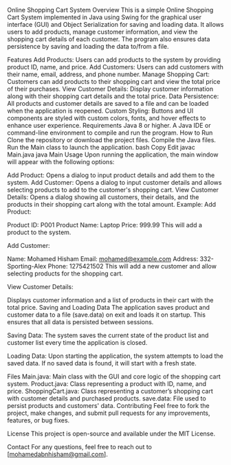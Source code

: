 Online Shopping Cart System
Overview
This is a simple Online Shopping Cart System implemented in Java using Swing for the graphical user interface (GUI) and Object Serialization for saving and loading data. It allows users to add products, manage customer information, and view the shopping cart details of each customer. The program also ensures data persistence by saving and loading the data to/from a file.

Features
Add Products: Users can add products to the system by providing product ID, name, and price.
Add Customers: Users can add customers with their name, email, address, and phone number.
Manage Shopping Cart: Customers can add products to their shopping cart and view the total price of their purchases.
View Customer Details: Display customer information along with their shopping cart details and the total price.
Data Persistence: All products and customer details are saved to a file and can be loaded when the application is reopened.
Custom Styling: Buttons and UI components are styled with custom colors, fonts, and hover effects to enhance user experience.
Requirements
Java 8 or higher.
A Java IDE or command-line environment to compile and run the program.
How to Run
Clone the repository or download the project files.
Compile the Java files.
Run the Main class to launch the application.
bash
Copy
Edit
javac Main.java
java Main
Usage
Upon running the application, the main window will appear with the following options:

Add Product: Opens a dialog to input product details and add them to the system.
Add Customer: Opens a dialog to input customer details and allows selecting products to add to the customer's shopping cart.
View Customer Details: Opens a dialog showing all customers, their details, and the products in their shopping cart along with the total amount.
Example:
Add Product:

Product ID: P001
Product Name: Laptop
Price: 999.99
This will add a product to the system.

Add Customer:

Name: Mohamed Hisham
Email: mohamed@example.com
Address: 332-Sporting-Alex
Phone: 1275421502
This will add a new customer and allow selecting products for the shopping cart.

View Customer Details:

Displays customer information and a list of products in their cart with the total price.
Saving and Loading Data
The application saves product and customer data to a file (save.data) on exit and loads it on startup. This ensures that all data is persisted between sessions.

Saving Data:
The system saves the current state of the product list and customer list every time the application is closed.

Loading Data:
Upon starting the application, the system attempts to load the saved data. If no saved data is found, it will start with a fresh state.

Files
Main.java: Main class with the GUI and core logic of the shopping cart system.
Product.java: Class representing a product with ID, name, and price.
ShoppingCart.java: Class representing a customer’s shopping cart with customer details and purchased products.
save.data: File used to persist products and customers' data.
Contributing
Feel free to fork the project, make changes, and submit pull requests for any improvements, features, or bug fixes.

License
This project is open-source and available under the MIT License.

Contact
For any questions, feel free to reach out to [mohamedabnhisham@gmail.com].
